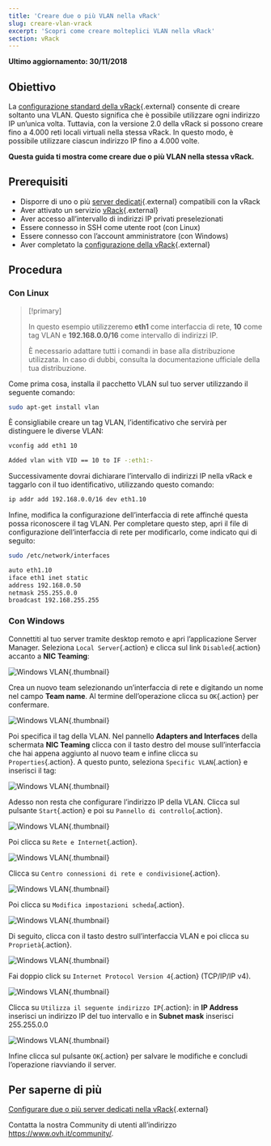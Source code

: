```yaml
---
title: 'Creare due o più VLAN nella vRack'
slug: creare-vlan-vrack
excerpt: 'Scopri come creare molteplici VLAN nella vRack'
section: vRack
---
```


**Ultimo aggiornamento: 30/11/2018**

## Obiettivo

La [configurazione standard della vRack](https://docs.ovh.com/it/dedicated/configurare-server-dedicati-vrack/){.external} consente di creare soltanto una VLAN. Questo significa che è possibile utilizzare ogni indirizzo IP un’unica volta. Tuttavia, con la versione 2.0 della vRack si possono creare fino a 4.000 reti locali virtuali nella stessa vRack. In questo modo, è possibile utilizzare ciascun indirizzo IP fino a 4.000 volte.

**Questa guida ti mostra come creare due o più VLAN nella stessa vRack.**


## Prerequisiti

- Disporre di uno o più [server dedicati](https://www.ovh.it/server_dedicati/){.external} compatibili con la vRack
- Aver attivato un servizio [vRack](https://www.ovh.it/soluzioni/vrack/){.external}
- Aver accesso all’intervallo di indirizzi IP privati preselezionati
- Essere connesso  in SSH come utente root (con Linux)
- Essere connesso con l’account amministratore (con Windows)
- Aver completato la [configurazione della vRack](https://docs.ovh.com/it/dedicated/configurare-server-dedicati-vrack/){.external}


## Procedura

### Con Linux

> [!primary]
>
> In questo esempio utilizzeremo **eth1** come interfaccia di rete, **10** come tag VLAN e **192.168.0.0/16** come intervallo di indirizzi IP. 
>
> È necessario adattare tutti i comandi in base alla distribuzione utilizzata. In caso di dubbi, consulta la documentazione ufficiale della tua distribuzione.
>

Come prima cosa, installa il pacchetto VLAN sul tuo server utilizzando il seguente comando:

```sh
sudo apt-get install vlan
```

È consigliabile creare un tag VLAN, l’identificativo che servirà per distinguere le diverse VLAN:

```sh
vconfig add eth1 10

Added vlan with VID == 10 to IF -:eth1:-
```

Successivamente dovrai dichiarare l’intervallo di indirizzi IP nella vRack e taggarlo con il tuo identificativo, utilizzando questo comando:

```sh
ip addr add 192.168.0.0/16 dev eth1.10
```

Infine, modifica la configurazione dell’interfaccia di rete affinché questa possa riconoscere il tag VLAN. Per completare questo step, apri il file di configurazione dell’interfaccia di rete per modificarlo, come indicato qui di seguito:

```sh
sudo /etc/network/interfaces

auto eth1.10
iface eth1 inet static
address 192.168.0.50
netmask 255.255.0.0
broadcast 192.168.255.255
```

### Con Windows

Connettiti al tuo server tramite desktop remoto e apri l’applicazione Server Manager. Seleziona `Local Server`{.action} e clicca sul link `Disabled`{.action} accanto a **NIC Teaming**:

![Windows VLAN](images/vrack2-windows-01.png){.thumbnail}

Crea un nuovo team selezionando un’interfaccia di rete e digitando un nome nel campo **Team name**. Al termine dell’operazione clicca su `OK`{.action} per confermare.

![Windows VLAN](images/vrack2-windows-02.png){.thumbnail}

Poi specifica il tag della VLAN. Nel pannello **Adapters and Interfaces** della schermata **NIC Teaming** clicca con il tasto destro del mouse sull’interfaccia che hai appena aggiunto al nuovo team e infine clicca su `Properties`{.action}. A questo punto, seleziona `Specific VLAN`{.action} e inserisci il tag:

![Windows VLAN](images/vrack2-windows-03.png){.thumbnail}

Adesso non resta che configurare l’indirizzo IP della VLAN. Clicca sul pulsante `Start`{.action} e poi su `Pannello di controllo`{.action}.

![Windows VLAN](images/vrack2-windows-04.png){.thumbnail}

Poi clicca su `Rete e Internet`{.action}.

![Windows VLAN](images/vrack2-windows-05.png){.thumbnail}

Clicca su `Centro connessioni di rete e condivisione`{.action}.

![Windows VLAN](images/vrack2-windows-06.png){.thumbnail}

Poi clicca su `Modifica impostazioni scheda`{.action}.

![Windows VLAN](images/vrack2-windows-07.png){.thumbnail}

Di seguito, clicca con il tasto destro sull’interfaccia VLAN e poi clicca su `Proprietà`{.action}.

![Windows VLAN](images/vrack2-windows-08.png){.thumbnail}

Fai doppio click su `Internet Protocol Version 4`{.action} (TCP/IP/IP v4).

![Windows VLAN](images/vrack2-windows-09.png){.thumbnail}

Clicca su `Utilizza il seguente indirizzo IP`{.action}: in **IP Address** inserisci un indirizzo IP del tuo intervallo e in **Subnet mask** inserisci 255.255.0.0

![Windows VLAN](images/vrack2-windows-10.png){.thumbnail}

Infine clicca sul pulsante `OK`{.action} per salvare le modifiche e concludi l’operazione riavviando il server.

## Per saperne di più

[Configurare due o più server dedicati nella vRack](https://docs.ovh.com/it/dedicated/configurare-server-dedicati-vrack/){.external}

Contatta la nostra Community di utenti all’indirizzo <https://www.ovh.it/community/>.